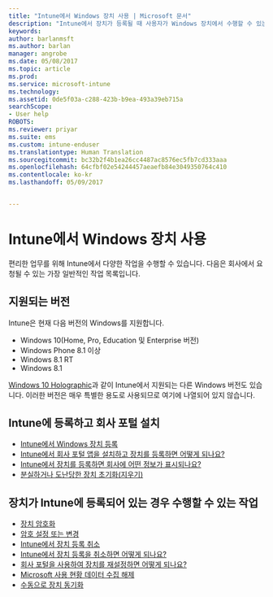 ```yaml
---
title: "Intune에서 Windows 장치 사용 | Microsoft 문서"
description: "Intune에서 장치가 등록될 때 사용자가 Windows 장치에서 수행할 수 있는 작업으로 연결되는 링크 목록"
keywords: 
author: barlanmsft
ms.author: barlan
manager: angrobe
ms.date: 05/08/2017
ms.topic: article
ms.prod: 
ms.service: microsoft-intune
ms.technology: 
ms.assetid: 0de5f03a-c288-423b-b9ea-493a39eb715a
searchScope:
- User help
ROBOTS: 
ms.reviewer: priyar
ms.suite: ems
ms.custom: intune-enduser
ms.translationtype: Human Translation
ms.sourcegitcommit: bc32b2f4b1ea26cc4487ac8576ec5fb7cd333aaa
ms.openlocfilehash: 64cfbf02e54244457aeaefb84e3049350764c410
ms.contentlocale: ko-kr
ms.lasthandoff: 05/09/2017


---
```


# <a name="using-your-windows-device-with-intune"></a>Intune에서 Windows 장치 사용

편리한 업무를 위해 Intune에서 다양한 작업을 수행할 수 있습니다. 다음은 회사에서 요청될 수 있는 가장 일반적인 작업 목록입니다.

## <a name="supported-versions"></a>지원되는 버전

Intune은 현재 다음 버전의 Windows를 지원합니다.

* Windows 10(Home, Pro, Education 및 Enterprise 버전)
* Windows Phone 8.1 이상
* Windows 8.1 RT
* Windows 8.1

[Windows 10 Holographic](https://www.microsoft.com/hololens)과 같이 Intune에서 지원되는 다른 Windows 버전도 있습니다. 이러한 버전은 매우 특별한 용도로 사용되므로 여기에 나열되어 있지 않습니다.

## <a name="enrolling-into-intune-and-installing-the-company-portal"></a>Intune에 등록하고 회사 포털 설치

- [Intune에서 Windows 장치 등록](enroll-your-device-in-intune-windows.md)
- [Intune에서 회사 포털 앱을 설치하고 장치를 등록하면 어떻게 되나요?](what-happens-if-you-install-the-company-portal-app-and-enroll-your-device-in-intune-windows.md)
- [Intune에서 장치를 등록하면 회사에 어떤 정보가 표시되나요?](what-info-can-your-company-see-when-you-enroll-your-device-in-intune.md)
- [분실하거나 도난당한 장치 초기화(지우기)](reset-erase-your-device-cpwebsite.md)

## <a name="things-you-can-do-when-your-device-is-enrolled-in-intune"></a>장치가 Intune에 등록되어 있는 경우 수행할 수 있는 작업

- [장치 암호화](encrypt-your-device-windows.md)
- [암호 설정 또는 변경](set-or-change-your-password-windows.md)
- [Intune에서 장치 등록 취소](unenroll-your-device-from-intune-windows.md)
- [Intune에서 장치 등록을 취소하면 어떻게 되나요?](what-happens-if-you-unenroll-your-device-from-intune-windows.md)
- [회사 포털을 사용하여 장치를 재설정하면 어떻게 되나요?](what-happens-if-you-reset-your-device-using-the-company-portal-windows.md)
- [Microsoft 사용 현황 데이터 수집 해제](turn-off-microsoft-usage-data-collection-windows.md)
- [수동으로 장치 동기화](sync-your-device-manually-windows.md)

